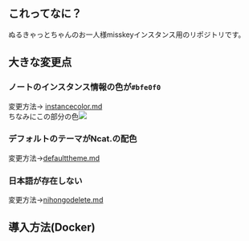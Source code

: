 ## これってなに？
ぬるきゃっとちゃんのお一人様misskeyインスタンス用のリポジトリです。
## 大きな変更点
### ノートのインスタンス情報の色が`#bfe0f0`
変更方法→ [instancecolor.md](https://github.com/nullnyat/nca10.net/blob/Ncat/explanation/instancecolor.md)<br>
ちなみにこの部分の色<img src=https://user-images.githubusercontent.com/89781396/148686895-f1662508-9fe5-47fd-be51-3d61f5220a2c.png>
### デフォルトのテーマがNcat.の配色
変更方法→[defaulttheme.md](https://github.com/nullnyat/nca10.net/blob/Ncat/explanation/defaulttheme.md)
### 日本語が存在しない
変更方法→[nihongodelete.md](https://github.com/nullnyat/nca10.net/blob/Ncat/explanation/nihongodelete.md)
## 導入方法(Docker)
